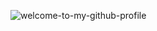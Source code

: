 ![welcome-to-my-github-profile](https://github.com/user-attachments/assets/6250e2d7-d581-40d6-a094-30d6902dc20e)
